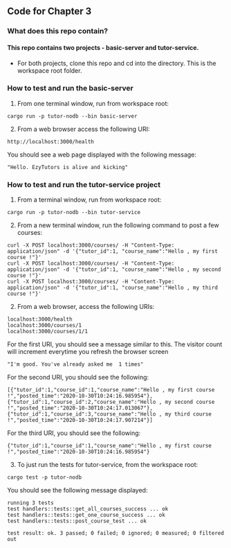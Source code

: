 ## Code for Chapter 3

### What does this repo contain?

#### This repo contains two projects - basic-server and tutor-service.

- For both projects, clone this repo and cd into the directory. This is the workspace root folder.

### How to test and run the basic-server

1. From one terminal window, run from workspace root:

```
cargo run -p tutor-nodb --bin basic-server
```

2. From a web browser access the following URI:

```
http://localhost:3000/health
```

You should see a web page displayed with the following message:

```
"Hello. EzyTutors is alive and kicking"
```

### How to test and run the tutor-service project

1. From a terminal window, run from workspace root:

```
cargo run -p tutor-nodb --bin tutor-service
```

2. From a new terminal window, run the following command to post a few courses:

```
curl -X POST localhost:3000/courses/ -H "Content-Type: application/json" -d '{"tutor_id":1, "course_name":"Hello , my first course !"}'
curl -X POST localhost:3000/courses/ -H "Content-Type: application/json" -d '{"tutor_id":1, "course_name":"Hello , my second course !"}'
curl -X POST localhost:3000/courses/ -H "Content-Type: application/json" -d '{"tutor_id":1, "course_name":"Hello , my third course !"}'

```

2. From a web browser, access the following URIs:

```
localhost:3000/health
localhost:3000/courses/1
localhost:3000/courses/1/1
```

For the first URI, you should see a message similar to this. The visitor count will increment everytime you refresh the browser screen

```
"I'm good. You've already asked me  1 times"
```

For the second URI, you should see the following:

```
[{"tutor_id":1,"course_id":1,"course_name":"Hello , my first course !","posted_time":"2020-10-30T10:24:16.985954"},{"tutor_id":1,"course_id":2,"course_name":"Hello , my second course !","posted_time":"2020-10-30T10:24:17.013067"},{"tutor_id":1,"course_id":3,"course_name":"Hello , my third course !","posted_time":"2020-10-30T10:24:17.907214"}]
```

For the third URI, you should see the following:

```
{"tutor_id":1,"course_id":1,"course_name":"Hello , my first course !","posted_time":"2020-10-30T10:24:16.985954"}
```

3. To just run the tests for tutor-service, from the workspace root:

```
cargo test -p tutor-nodb
```

You should see the following message displayed:

```
running 3 tests
test handlers::tests::get_all_courses_success ... ok
test handlers::tests::get_one_course_success ... ok
test handlers::tests::post_course_test ... ok

test result: ok. 3 passed; 0 failed; 0 ignored; 0 measured; 0 filtered out
```
